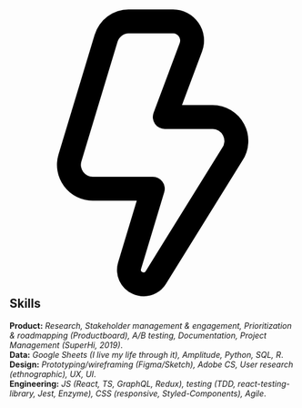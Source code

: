 <h2>
	<svg xmlns="http://www.w3.org/2000/svg" id="Layer_1" data-name="Layer 1" viewBox="0 0 24 24" width="512" height="512"><path d="M11.24,24a2.262,2.262,0,0,1-.948-.212,2.18,2.18,0,0,1-1.2-2.622L10.653,16H6.975A3,3,0,0,1,4.1,12.131l3.024-10A2.983,2.983,0,0,1,10,0h3.693a2.6,2.6,0,0,1,2.433,3.511L14.443,8H17a3,3,0,0,1,2.483,4.684l-6.4,10.3A2.2,2.2,0,0,1,11.24,24ZM10,2a1,1,0,0,0-.958.71l-3.024,10A1,1,0,0,0,6.975,14H12a1,1,0,0,1,.957,1.29L11.01,21.732a.183.183,0,0,0,.121.241A.188.188,0,0,0,11.4,21.9l6.4-10.3a1,1,0,0,0,.078-1.063A.979.979,0,0,0,17,10H13a1,1,0,0,1-.937-1.351l2.19-5.84A.6.6,0,0,0,13.693,2Z"/></svg>
	Skills
</h2>

**Product:** _Research, Stakeholder management & engagement, Prioritization & roadmapping (Productboard), A/B testing, Documentation, Project Management (SuperHi, 2019)_.   
**Data:** _Google Sheets (I live my life through it), Amplitude, Python, SQL, R_.  
**Design:** _Prototyping/wireframing (Figma/Sketch), Adobe CS, User research (ethnographic), UX, UI_.  
**Engineering:** _JS (React, TS, GraphQL, Redux), testing (TDD, react-testing-library, Jest, Enzyme), CSS (responsive, Styled-Components), Agile_.
